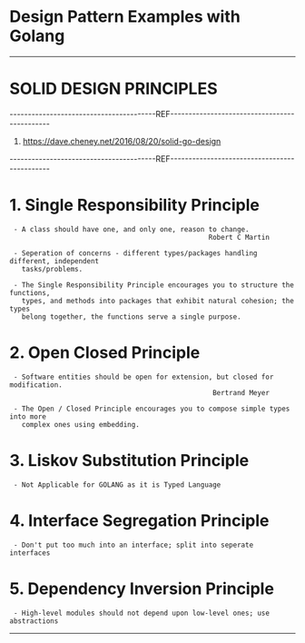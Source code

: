 # Design Pattern Examples with Golang

****************************************************************************************
# SOLID DESIGN PRINCIPLES

----------------------------------------REF---------------------------------------------

1. https://dave.cheney.net/2016/08/20/solid-go-design

----------------------------------------REF---------------------------------------------

# 1. Single Responsibility Principle

     - A class should have one, and only one, reason to change.
                                                     Robert C Martin

     - Seperation of concerns - different types/packages handling different, independent
       tasks/problems.

     - The Single Responsibility Principle encourages you to structure the functions, 
       types, and methods into packages that exhibit natural cohesion; the types
       belong together, the functions serve a single purpose.

# 2. Open Closed Principle

     - Software entities should be open for extension, but closed for modification.
                                                      Bertrand Meyer
     
     - The Open / Closed Principle encourages you to compose simple types into more
       complex ones using embedding.

# 3. Liskov Substitution Principle

     - Not Applicable for GOLANG as it is Typed Language

# 4. Interface Segregation Principle

     - Don't put too much into an interface; split into seperate interfaces

# 5. Dependency Inversion Principle

     - High-level modules should not depend upon low-level ones; use abstractions

****************************************************************************************